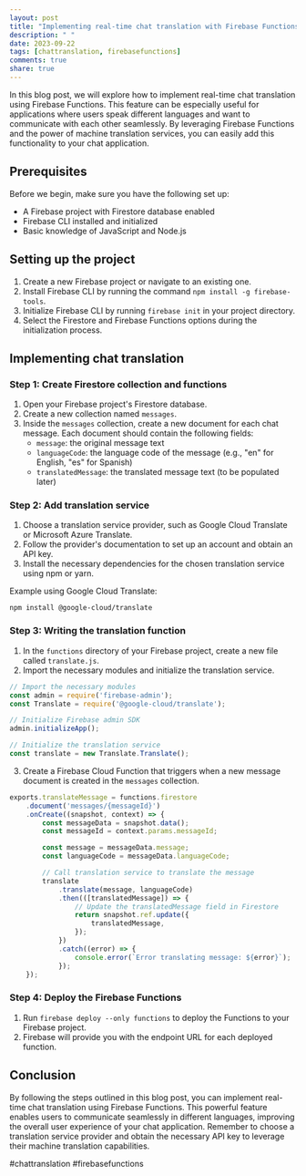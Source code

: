 ```yaml
---
layout: post
title: "Implementing real-time chat translation with Firebase Functions"
description: " "
date: 2023-09-22
tags: [chattranslation, firebasefunctions]
comments: true
share: true
---
```


In this blog post, we will explore how to implement real-time chat translation using Firebase Functions. This feature can be especially useful for applications where users speak different languages and want to communicate with each other seamlessly. By leveraging Firebase Functions and the power of machine translation services, you can easily add this functionality to your chat application.

## Prerequisites

Before we begin, make sure you have the following set up:

- A Firebase project with Firestore database enabled
- Firebase CLI installed and initialized
- Basic knowledge of JavaScript and Node.js

## Setting up the project

1. Create a new Firebase project or navigate to an existing one.
2. Install Firebase CLI by running the command `npm install -g firebase-tools`.
3. Initialize Firebase CLI by running `firebase init` in your project directory.
4. Select the Firestore and Firebase Functions options during the initialization process.

## Implementing chat translation

### Step 1: Create Firestore collection and functions

1. Open your Firebase project's Firestore database.
2. Create a new collection named `messages`.
3. Inside the `messages` collection, create a new document for each chat message. Each document should contain the following fields:
   - `message`: the original message text
   - `languageCode`: the language code of the message (e.g., "en" for English, "es" for Spanish)
   - `translatedMessage`: the translated message text (to be populated later)

### Step 2: Add translation service

1. Choose a translation service provider, such as Google Cloud Translate or Microsoft Azure Translate.
2. Follow the provider's documentation to set up an account and obtain an API key.
3. Install the necessary dependencies for the chosen translation service using npm or yarn.

Example using Google Cloud Translate:

```
npm install @google-cloud/translate
```

### Step 3: Writing the translation function

1. In the `functions` directory of your Firebase project, create a new file called `translate.js`.
2. Import the necessary modules and initialize the translation service.

```javascript
// Import the necessary modules
const admin = require('firebase-admin');
const Translate = require('@google-cloud/translate');

// Initialize Firebase admin SDK
admin.initializeApp();

// Initialize the translation service
const translate = new Translate.Translate();
```

3. Create a Firebase Cloud Function that triggers when a new message document is created in the `messages` collection.

```javascript
exports.translateMessage = functions.firestore
    .document('messages/{messageId}')
    .onCreate((snapshot, context) => {
        const messageData = snapshot.data();
        const messageId = context.params.messageId;

        const message = messageData.message;
        const languageCode = messageData.languageCode;

        // Call translation service to translate the message
        translate
            .translate(message, languageCode)
            .then(([translatedMessage]) => {
                // Update the translatedMessage field in Firestore
                return snapshot.ref.update({
                    translatedMessage,
                });
            })
            .catch((error) => {
                console.error(`Error translating message: ${error}`);
            });
    });
```

### Step 4: Deploy the Firebase Functions

1. Run `firebase deploy --only functions` to deploy the Functions to your Firebase project.
2. Firebase will provide you with the endpoint URL for each deployed function.

## Conclusion

By following the steps outlined in this blog post, you can implement real-time chat translation using Firebase Functions. This powerful feature enables users to communicate seamlessly in different languages, improving the overall user experience of your chat application. Remember to choose a translation service provider and obtain the necessary API key to leverage their machine translation capabilities.

#chattranslation #firebasefunctions